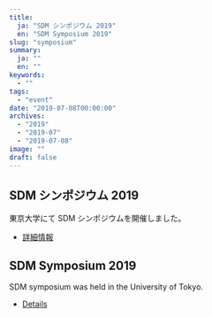 ```yaml
---
title:
  ja: "SDM シンポジウム 2019"
  en: "SDM Symposium 2019"
slug: "symposium"
summary:
  ja: ""
  en: ""
keywords:
  - ""
tags:
  - "event"
date: "2019-07-08T00:00:00"
archives:
  - "2019"
  - "2019-07"
  - "2019-07-08"
image: ""
draft: false
---
```


<!-- 日本語記事ここから -->
<section lang="ja" v-if="$context.locale === 'ja-jp'">

# SDM シンポジウム 2019

東京大学にて SDM シンポジウムを開催しました。

- [詳細情報](/archives/symposium/2019/)

</section>
<!-- 日本語記事ここまで -->

<!-- English article start -->
<section lang="en" v-else>

# SDM Symposium 2019

SDM symposium was held in the University of Tokyo.

- [Details](/archives/symposium/2019/)

</section>
<!-- English article end -->
